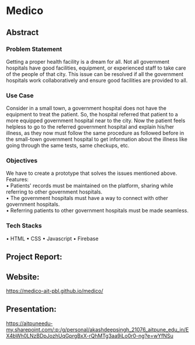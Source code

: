 # Medico

## Abstract

### Problem Statement
Getting a proper health facility is a dream for all. Not all government hospitals have good facilities, equipment, or experienced staff to take care of the people of that city. This issue can be resolved if all the government hospitals work collaboratively and ensure good facilities are provided to all.

### Use Case
Consider in a small town, a government hospital does not have the equipment to treat the patient. So, the hospital referred that patient to a more equipped government hospital near to the city. Now the patient feels helpless to go to the referred government hospital and explain his/her illness, as they now must follow the same procedure as followed before in the small-town government hospital to get information about the illness like going through the same tests, same checkups, etc.

### Objectives
We have to create a prototype that solves the issues mentioned above. 
Features:  
  • Patients' records must be maintained on the platform, sharing while referring to other government hospitals. <br>
  • The government hospitals must have a way to connect with other government hospitals. <br>
  • Referring patients to other government hospitals must be made seamless.<br>
  
 ### Tech Stacks
  • HTML
  • CSS
  • Javascript
  • Firebase
  
  
## Project Report:

## Website:
https://medico-ait-pbl.github.io/medico/

## Presentation:
https://aitpuneedu-my.sharepoint.com/:p:/g/personal/akashdeepsingh_21076_aitpune_edu_in/EX4bWh0LNzBDpJozhUqGprgBxX-rQhMTg3aa9iLo0r0-ng?e=wYfNSu
